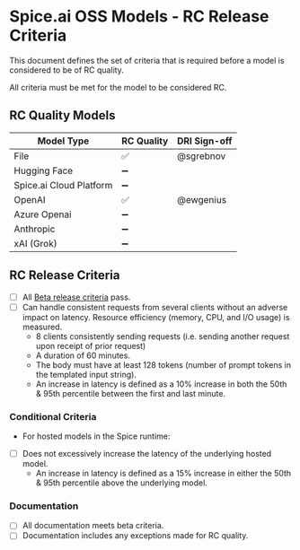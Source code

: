 # Spice.ai OSS Models - RC Release Criteria

This document defines the set of criteria that is required before a model is considered to be of RC quality.

All criteria must be met for the model to be considered RC.

## RC Quality Models

|     Model Type          | RC Quality | DRI Sign-off |
| ----------------------- | ---------- | ------------ |
| File                    | ✅         | @sgrebnov    |
| Hugging Face            | ➖         |              |
| Spice.ai Cloud Platform | ➖         |              |
| OpenAI                  | ✅         | @ewgenius    |
| Azure Openai            | ➖         |              |
| Anthropic               | ➖         |              |
| xAI (Grok)              | ➖         |              |

## RC Release Criteria

- [ ] All [Beta release criteria](./beta.md) pass.
- [ ] Can handle consistent requests from several clients without an adverse impact on latency. Resource efficiency (memory, CPU, and I/O usage) is measured.
  - 8 clients consistently sending requests (i.e. sending another request upon receipt of prior request)
  - A duration of 60 minutes.
  - The body must have at least 128 tokens (number of prompt tokens in the templated input string).
  - An increase in latency is defined as a 10% increase in both the 50th & 95th percentile between the first and last minute.

### Conditional Criteria
- For hosted models in the Spice runtime:
 - [ ] Does not excessively increase the latency of the underlying hosted model.
   - An increase in latency is defined as a 15% increase in either the 50th & 95th percentile above the underlying model.

### Documentation

- [ ] All documentation meets beta criteria.
- [ ] Documentation includes any exceptions made for RC quality.
